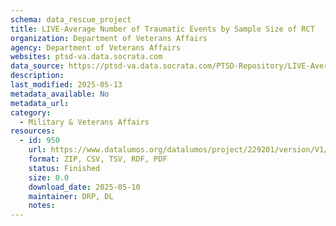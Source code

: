 ```yaml
---
schema: data_rescue_project 
title: LIVE-Average Number of Traumatic Events by Sample Size of RCT
organization: Department of Veterans Affairs
agency: Department of Veterans Affairs
websites: ptsd-va.data.socrata.com
data_source: https://ptsd-va.data.socrata.com/PTSD-Repository/LIVE-Average-Number-of-Traumatic-Events-by-Sample-/nct2-hb5t
description: 
last_modified: 2025-05-13
metadata_available: No
metadata_url: 
category:
  - Military & Veterans Affairs 
resources:
  - id: 950
    url: https://www.datalumos.org/datalumos/project/229201/version/V1/view
    format: ZIP, CSV, TSV, RDF, PDF
    status: Finished
    size: 0.0
    download_date: 2025-05-10
    maintainer: DRP, DL
    notes: 
---
```

